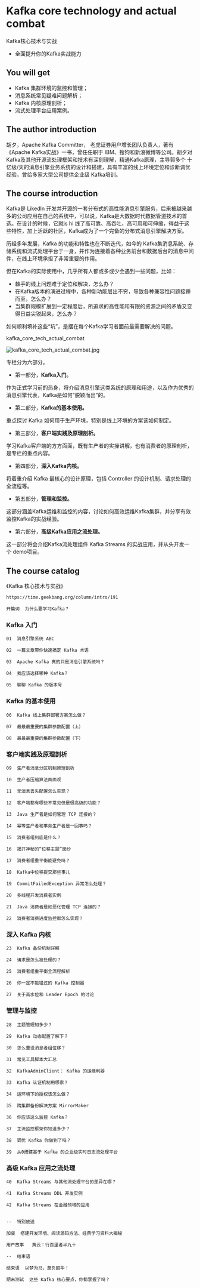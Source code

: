 # Kafka core technology and actual combat

Kafka核心技术与实战

+ 全面提升你的Kafka实战能力

##  You will get 

+ Kafka 集群环境的监控和管理；
+ 消息系统常见疑难问题解析；
+ Kafka 内核原理剖析；
+ 流式处理平台应用案例。

##  The author introduction

胡夕，Apache Kafka Committer， 老虎证券用户增长团队负责人，著有 《Apache Kafka实战》一书，曾任任职于 IBM、搜狗和新浪微博等公司。胡夕对 Kafka及其他开源流处理框架和技术有深刻理解，精通Kafka原理，主导郭多个 十亿级/天的消息引擎业务系统的设计和搭建，具有丰富的线上环境定位和诊断调优经验，曾给多家大型公司提供企业级 Kafka培训。

##  The course introduction

Kafka是 LikedIn 开发并开源的一套分布式的高性能消息引擎服务，后来被越来越多的公司应用在自己的系统中，可以说，Kafka是大数据时代数据管道技术的首选。在设计的时候，它就is hi 线了高可靠、高吞吐、高可用和可伸缩，得益于这些特性，加上活跃的社区，Kafka成为了一个完备的分布式消息引擎解决方案。

历经多年发展，Kafka 的功能和特性也在不断迭代，如今的 Kafka集消息系统、存储系统和流式处理平台于一身，并作为连接着各种业务前台和数据后台的消息中间件，在线上环境承担了非常重要的作用。

但在Kafka的实际使用中，几乎所有人都或多或少会遇到一些问题，比如：

+ 棘手的线上问题难于定位和解决，怎么办？
+ 在Kafka版本的演进过程中，各种新功能层出不穷，导致各种兼容性问题接踵而至，怎么办？
+ 当集群规模扩展到一定程度后，所追求的高性能和有限的资源之间的矛盾又变得日益尖锐起来，怎么办？

如何顺利填补这些“坑”，是摆在每个Kafka学习者面前最需要解决的问题。


kafka_core_tech_actual_combat

![kafka_core_tech_actual_combat.jpg](https://github.com/yumushui/database/blob/master/message_queue/huxi_kafka_core_tech_combat/kafka_core_tech_actual_combat.jpg  "kafka_core_tech_actual_combat.jpg")


专栏分为六部分。

+ 第一部分，**Kafka入门**。

作为正式学习前的热身，将介绍消息引擎这类系统的原理和用途，以及作为优秀的消息引擎代表，Kafka是如何“脱颖而出”的。

+ 第二部分，**Kafka的基本使用。**

重点探讨 Kafka 如何用于生产环境，特别是线上环境的方案该如何制定。

+ 第三部分，**客户端实践及原理剖析。**

学习Kafka客户端的方方面面，既有生产者的实操讲解，也有消费者的原理剖析，是专栏的重点内容。

+ 第四部分，**深入Kafka内核。**

将着重介绍 Kafka 最核心的设计原理，包括 Controller 的设计机制、请求处理的全流程等。

+ 第五部分，**管理和监控。**

这部分涵盖Kafka运维和监控的内容，讨论如何高效运维Kafka集群，并分享有效监控Kafka的实战经验。

+ 第六部分，**高级Kafka应用之流处理。**

这一部分将会介绍Kafka流处理组件 Kafka Streams 的实战应用，并从头开发一个 demo项目。


##  The course catalog

《Kafka 核心技术与实战》

```
https://time.geekbang.org/column/intro/191
```

```
开篇词  为什么要学习Kafka？

```

###  Kafka 入门

```
01  消息引擎系统 ABC

02  一篇文章带你快速搞定 Kafka 术语

03  Apache Kafka 真的只是消息引擎系统吗？

04  我应该选择哪种 Kafka？

05  聊聊 Kafka 的版本号

```

###  Kafka 的基本使用

```
06  Kafka 线上集群部署方案怎么做？

07  最最最重要的集群参数配置（上）

08  最最最重要的集群参数配置（下）

```

###  客户端实践及原理剖析

```
09  生产者消息分区机制原理剖析

10  生产者压缩算法面面观

11  无消息丢失配置怎么实现？

12  客户端都有哪些不常见但是很高级的功能？

13  Java 生产者是如何管理 TCP 连接的？

14  幂等生产者和事务生产者是一回事吗？

15  消费者组到底是什么？

16  揭开神秘的“位移主题”面纱

17  消费者组重平衡能避免吗？

18  Kafka中位移提交那些事儿

19  CommitFailedException 异常怎么处理？

20  多线程开发消费者实例

21  Java 消费者是如恶化管理 TCP 连接的？

22  消费者消费进度监控都怎么实现？

```

###  深入 Kafka 内核

```
23  Kafka 备份机制详解

24  请求是怎么被处理的？

25  消费者组重平衡全流程解析

26  你一定不能错过的 Kafka 控制器

27  关于高水位和 Leader Epoch 的讨论

```

###  管理与监控

```
28  主题管理知多少？

29  Kafka 动态配置了解下？

30  怎么重设消息者组位移？

31  常见工具脚本大汇总

32  KafkaAdminClient： Kafka 的运维利器

33  Kafka 认证机制用哪家？

34  运环境下的授权该怎么做？

35  跨集群备份解决方案 MirrorMaker

36  你应该这么监控 Kafka？

37  主流监控框架你知道多少？

38  调优 Kafka 你做到了吗？

39  从0搭建基于 Kafka 的企业级实时日志流处理平台

```

###  高级 Kafka 应用之流处理

```
40  Kafka Streams 与其他流处理平台的差异在哪？

41  Kafka Streams DDL 开发实例

42  Kafka Streams 在金融领域的应用


--  特别放送

加餐  搭建开发环境、阅读源码方法、经典学习资料大揭秘

用户故事   黄云：行百里者半九十

--  结束语

结束语  以梦为马，莫负韶华！

期末测试  这些 Kafka 核心要点，你都掌握了吗？

```


